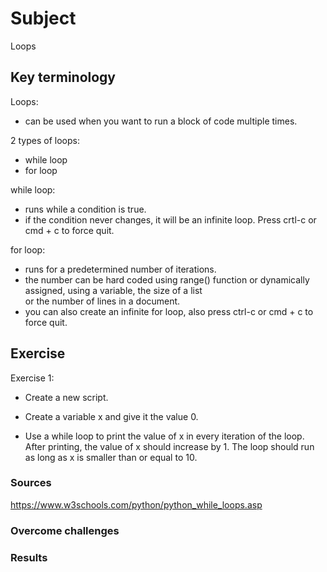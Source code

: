 # Subject
Loops

## Key terminology
Loops:  
- can be used when you want to run a block of code multiple times.  

2 types of loops:  
- while loop  
- for loop  

while loop:  
- runs while a condition is true.
- if the condition never changes, it will be an infinite loop. Press crtl-c or cmd + c to force quit.  

for loop:  
- runs for a predetermined number of iterations.  
- the number can be hard coded using range() function or dynamically assigned, using a variable, the size of a list  
or the number of lines in a document.  
- you can also create an infinite for loop, also press ctrl-c or cmd + c to force quit. 

## Exercise  
Exercise 1:  

- Create a new script.  

- Create a variable x and give it the value 0.  

- Use a while loop to print the value of x in every iteration of the loop. After printing, the value of x should increase by 1. The loop should run as long as x is smaller than or equal to 10.

### Sources
https://www.w3schools.com/python/python_while_loops.asp

### Overcome challenges


### Results